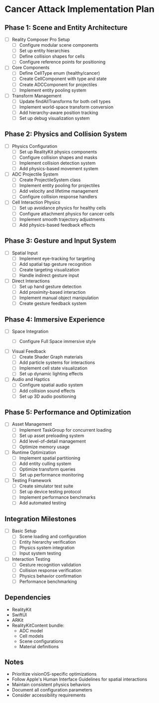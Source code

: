 # Cancer Attack Implementation Plan

## Phase 1: Scene and Entity Architecture
- [ ] Reality Composer Pro Setup
  - [ ] Configure modular scene components
  - [ ] Set up entity hierarchies
  - [ ] Define collision shapes for cells
  - [ ] Configure reference points for positioning

- [ ] Core Components
  - [ ] Define CellType enum (healthy/cancer)
  - [ ] Create CellComponent with type and state
  - [ ] Create ADCComponent for projectiles
  - [ ] Implement entity pooling system

- [ ] Transform Management
  - [ ] Update findAllTransforms for both cell types
  - [ ] Implement world-space transform conversion
  - [ ] Add hierarchy-aware position tracking
  - [ ] Set up debug visualization system

## Phase 2: Physics and Collision System
- [ ] Physics Configuration
  - [ ] Set up RealityKit physics components
  - [ ] Configure collision shapes and masks
  - [ ] Implement collision detection system
  - [ ] Add physics-based movement system

- [ ] ADC Projectile System
  - [ ] Create ProjectileSystem class
  - [ ] Implement entity pooling for projectiles
  - [ ] Add velocity and lifetime management
  - [ ] Configure collision response handlers

- [ ] Cell Interaction Physics
  - [ ] Set up avoidance physics for healthy cells
  - [ ] Configure attachment physics for cancer cells
  - [ ] Implement smooth trajectory adjustments
  - [ ] Add physics-based feedback effects

## Phase 3: Gesture and Input System
- [ ] Spatial Input
  - [ ] Implement eye-tracking for targeting
  - [ ] Add spatial tap gesture recognition
  - [ ] Create targeting visualization
  - [ ] Handle indirect gesture input

- [ ] Direct Interactions
  - [ ] Set up hand gesture detection
  - [ ] Add proximity-based interaction
  - [ ] Implement manual object manipulation
  - [ ] Create gesture feedback system

## Phase 4: Immersive Experience
- [ ] Space Integration
  - [ ] Configure Full Space immersive style


- [ ] Visual Feedback
  - [ ] Create Shader Graph materials
  - [ ] Add particle systems for interactions
  - [ ] Implement cell state visualization
  - [ ] Set up dynamic lighting effects

- [ ] Audio and Haptics
  - [ ] Configure spatial audio system
  - [ ] Add collision sound effects
  - [ ] Set up 3D audio positioning

## Phase 5: Performance and Optimization
- [ ] Asset Management
  - [ ] Implement TaskGroup for concurrent loading
  - [ ] Set up asset preloading system
  - [ ] Add level-of-detail management
  - [ ] Optimize memory usage

- [ ] Runtime Optimization
  - [ ] Implement spatial partitioning
  - [ ] Add entity culling system
  - [ ] Optimize transform queries
  - [ ] Set up performance monitoring

- [ ] Testing Framework
  - [ ] Create simulator test suite
  - [ ] Set up device testing protocol
  - [ ] Implement performance benchmarks
  - [ ] Add automated testing

## Integration Milestones
- [ ] Basic Setup
  - [ ] Scene loading and configuration
  - [ ] Entity hierarchy verification
  - [ ] Physics system integration
  - [ ] Input system testing

- [ ] Interaction Testing
  - [ ] Gesture recognition validation
  - [ ] Collision response verification
  - [ ] Physics behavior confirmation
  - [ ] Performance benchmarking

## Dependencies
- RealityKit
- SwiftUI
- ARKit
- RealityKitContent bundle:
  - ADC model
  - Cell models
  - Scene configurations
  - Material definitions

## Notes
- Prioritize visionOS-specific optimizations
- Follow Apple's Human Interface Guidelines for spatial interactions
- Maintain consistent physics behaviors
- Document all configuration parameters
- Consider accessibility requirements